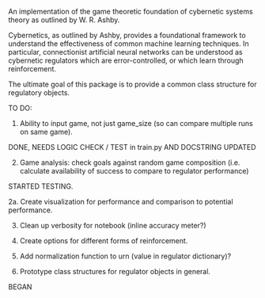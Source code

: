 An implementation of the game theoretic foundation of cybernetic systems theory as outlined by W. R. Ashby.

Cybernetics, as outlined by Ashby, provides a foundational framework to understand the effectiveness of common machine learning techniques.  In particular, connectionist artificial neural networks can be understood as cybernetic regulators which are error-controlled, or which learn through reinforcement.

The ultimate goal of this package is to provide a common class structure for regulatory objects.

TO DO:

1.  Ability to input game, not just game_size (so can compare multiple runs on same game).  

DONE, NEEDS LOGIC CHECK / TEST in train.py AND DOCSTRING UPDATED

2.  Game analysis: check goals against random game composition (i.e. calculate availability of success to compare to regulator performance)

STARTED TESTING.  

2a.  Create visualization for performance and comparison to potential performance.

3.  Clean up verbosity for notebook (inline accuracy meter?)

4.  Create options for different forms of reinforcement.

5.  Add normalization function to urn (value in regulator dictionary)?

6.  Prototype class structures for regulator objects in general.  

BEGAN
